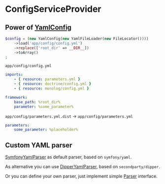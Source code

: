# ConfigServiceProvider

## Power of [YamlConfig](/src/Config/YamlConfig.php)

```php
$config = (new YamlConfig(new YamlFileLoader(new FileLocator())))
    ->load('app/config/config.yml')
    ->replace(['root_dir' => __DIR__])
    ->toArray()
;
```

`app/config/config.yml`

```yaml
imports:
    - { resource: parameters.yml }
    - { resource: doctrine/config.yml }
    - { resource: monolog/config.yml }

framework:
    base_path: %root_dir%
    parameter: %some_parameter%
```

`app/config/parameters.yml.dist` -> `app/config/parameters.yml`

```yaml
parameters:
    some_parameter: %placeholder%
```

## Custom YAML parser

[SymfonyYamlParser](/src/Config/Parser/SymfonyYamlParser.php) as default parser, based on `symfony/yaml`.

As alternative you can use [DipperYamlParser](/src/Config/Parser/DipperYamlParser.php), based on `secondparty/dipper`.

Or you can define your own parser, just implement simple [Parser](/src/Config/Parser/Parser.php) interface.
